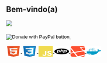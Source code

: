 ## Bem-vindo(a)

 <div>
   <a href="https://github.com/Rafael-Access">
   <img height="180em" src="https://github-readme-stats.vercel.app/api?username=Rafael-Access&show_icons=true&theme=tokyonight&include_all_commits=true&count_private=true"/>
   <!-- <img height="180em" src="https://github-readme-stats.vercel.app/api/top-langs/?username=Rafael-Access&layout=compact&langs_count=6&theme=tokyonight"/>-->

</div>

<div style="display: inline_block"><br>
   <form action="https://www.paypal.com/donate" method="post" target="_top" >
  <input type="hidden" name="hosted_button_id" value="X4WD7W78HCFHA" />
  <input type="image" src="https://www.paypalobjects.com/en_US/i/btn/btn_donateCC_LG.gif" border="0" name="submit" title="PayPal - The safer, easier way to pay online!" alt="Donate with PayPal button" />
  <img alt="" border="0" src="[https://www.paypal.com/en_BR/i/scr/pixel.gif](https://raw.githubusercontent.com/stefan-niedermann/paypal-donate-button/master/paypal-donate-button.png)" width="1" height="1" />
 </form>
 
 </div> 
<div style="display: inline_block"><br>
  <img align="center" alt="HTML" height="30" width="40" src="https://raw.githubusercontent.com/devicons/devicon/master/icons/html5/html5-original.svg">
  <img align="center" alt="CSS" height="30" width="40" src="https://raw.githubusercontent.com/devicons/devicon/master/icons/css3/css3-original.svg">
  <img align="center" alt="Js" height="30" width="40" src="https://raw.githubusercontent.com/devicons/devicon/master/icons/javascript/javascript-plain.svg">
  <img align="center" alt="php" height="30" width="40" src="https://raw.githubusercontent.com/devicons/devicon/master/icons/php/php-plain.svg">
  <img align="center" alt="laravel" height="30" width="40" src="https://raw.githubusercontent.com/devicons/devicon/master/icons/laravel/laravel-plain.svg">
  <img align="center" alt="docker" height="30" width="40" src="https://raw.githubusercontent.com/devicons/devicon/master/icons/docker/docker-plain.svg">
 
</div> 

